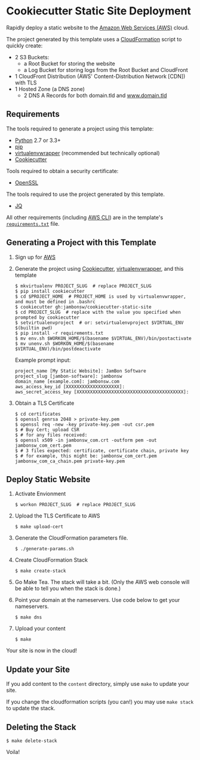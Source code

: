 # Cookiecutter Static Site Deployment

Rapidly deploy a static website to the [Amazon Web Services (AWS)](https://aws.amazon.com/) cloud.

The project generated by this template uses a [CloudFormation](https://aws.amazon.com/cloudformation/) script to quickly create:

- 2 S3 Buckets:
    - a Root Bucket for storing the website
    - a Log Bucket for storing logs from the Root Bucket and CloudFront
- 1 CloudFront Distribution (AWS' Content-Distribution Network [CDN])
  with TLS
- 1 Hosted Zone (a DNS zone)
    - 2 DNS A Records for both domain.tld and www.domain.tld


## Requirements

The tools required to generate a project using this template:

- [Python](https://www.python.org/) 2.7 or 3.3+
- [pip](https://pip.pypa.io/)
- [virtualenvwrapper](https://pypi.python.org/pypi/virtualenvwrapper) (recommended but technically optional)
- [Cookiecutter](https://github.com/audreyr/cookiecutter)

Tools required to obtain a security certificate:

- [OpenSSL](https://www.openssl.org/)

The tools required to use the project generated by this template.

- [JQ](https://stedolan.github.io/jq/)

All other requirements (including [AWS
CLI](https://pypi.python.org/pypi/awscli)) are in the template's
[`requirements.txt`](https://github.com/jambonsw/cookiecutter-static-site/blob/master/%7B%7B%20cookiecutter.project_slug%20%7D%7D/requirements.txt)
file.


## Generating a Project with this Template

1. Sign up for [AWS](http://aws.amazon.com/)
2. Generate the project using
   [Cookiecutter](https://github.com/audreyr/cookiecutter),
   [virtualenvwrapper](https://pypi.python.org/pypi/virtualenvwrapper), and
   this template

    ```console
    $ mkvirtualenv PROJECT_SLUG  # replace PROJECT_SLUG
    $ pip install cookiecutter
    $ cd $PROJECT_HOME  # PROJECT_HOME is used by virtualenvwrapper, and must be defined in .bashrc
    $ cookiecutter gh:jambonsw/cookiecutter-static-site
    $ cd PROJECT_SLUG  # replace with the value you specified when prompted by cookiecutter
    $ setvirtualenvproject  # or: setvirtualenvproject $VIRTUAL_ENV $(builtin pwd)
    $ pip install -r requirements.txt
    $ mv env.sh $WORKON_HOME/$(basename $VIRTUAL_ENV)/bin/postactivate
    $ mv unenv.sh $WORKON_HOME/$(basename $VIRTUAL_ENV)/bin/postdeactivate
    ```
    
    Example prompt input:
    ```console
    project_name [My Static Website]: JamBon Software
    project_slug [jambon-software]: jambonsw
    domain_name [example.com]: jambonsw.com
    aws_access_key_id [XXXXXXXXXXXXXXXXXXXX]:
    aws_secret_access_key [XXXXXXXXXXXXXXXXXXXXXXXXXXXXXXXXXXXXXXXX]: 
    ```

3. Obtain a TLS Certificate

    ```console
    $ cd certificates
    $ openssl genrsa 2048 > private-key.pem
    $ openssl req -new -key private-key.pem -out csr.pem
    $ # Buy Cert; upload CSR
    $ # for any files received:
    $ openssl x509 -in jambonsw_com.crt -outform pem -out jambonsw_com_cert.pem
    $ # 3 files expected: certificate, certificate chain, private key
    $ # for example, this might be: jambonsw_com_cert.pem jambonsw_com_ca_chain.pem private-key.pem
    ```

## Deploy Static Website

1. Activate Envionment

    ```console
    $ workon PROJECT_SLUG  # replace PROJECT_SLUG
    ```

2. Upload the TLS Certificate to AWS

    ```console
    $ make upload-cert
    ```

3. Generate the CloudFormation parameters file.

    ```console
    $ ./generate-params.sh
    ```

3. Create CloudFormation Stack

    ```console
    $ make create-stack
    ```

4. Go Make Tea. The stack will take a bit. (Only the AWS web console
   will be able to tell you when the stack is done.)

5. Point your domain at the nameservers. Use code below to get your
   nameservers.

    ```console
    $ make dns
    ```

6. Upload your content

    ```console
    $ make
    ```

Your site is now in the cloud!

## Update your Site

If you add content to the `content` directory, simply use `make` to
update your site.

If you change the cloudformation scripts (you can!) you may use `make
stack` to update the stack.

## Deleting the Stack

```console
$ make delete-stack
```

Voila!
